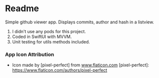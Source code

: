 # Readme

Simple github viewer app. Displays commits, author and hash in a listview.

1. I didn't use any pods for this project.
2. Coded in SwiftUI with MVVM.
3. Unit testing for utils methods included.

### App Icon Attribution
- Icon made by [pixel-perfect] from www.flaticon.com
[pixel-perfect]: <https://www.flaticon.com/authors/pixel-perfect>
